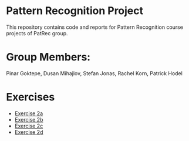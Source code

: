 # Pattern Recognition Project
This repository contains code and reports for Pattern Recognition course projects of PatRec group.

# Group Members:
Pinar Goktepe, 
Dusan Mihajlov, 
Stefan Jonas,
Rachel Korn,
Patrick Hodel


# Exercises

* [Exercise 2a](Exercise_2a/README.md)
* [Exercise 2b](Exercise_2b/ReadMe.md)
* [Exercise 2c](Exercise_2c/Exercise2c_CNN.md)
* [Exercise 2d](Exercise_2d_v2/ReadMe.md)
